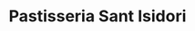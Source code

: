 ---
title: "Pastisseria Sant Isidori"
url: /mollerussa/pastisseria-sant-isidori/
shop: pastelería
---